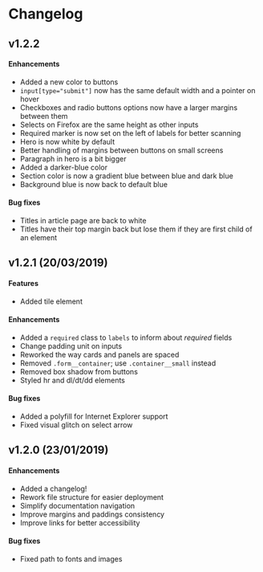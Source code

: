 # Changelog

## v1.2.2

#### Enhancements

- Added a new color to buttons
- `input[type="submit"]` now has the same default width and a pointer on hover
- Checkboxes and radio buttons options now have a larger margins between them
- Selects on Firefox are the same height as other inputs
- Required marker is now set on the left of labels for better scanning
- Hero is now white by default
- Better handling of margins between buttons on small screens
- Paragraph in hero is a bit bigger
- Added a darker-blue color
- Section color is now a gradient blue between blue and dark blue
- Background blue is now back to default blue

#### Bug fixes

- Titles in article page are back to white
- Titles have their top margin back but lose them if they are first child of an element


## v1.2.1 (20/03/2019)

#### Features

- Added tile element

#### Enhancements

- Added a `required` class to `labels` to inform about _required_ fields
- Change padding unit on inputs
- Reworked the way cards and panels are spaced
- Removed `.form__container`; use `.container__small` instead
- Removed box shadow from buttons
- Styled hr and dl/dt/dd elements

#### Bug fixes

- Added a polyfill for Internet Explorer support
- Fixed visual glitch on select arrow

## v1.2.0 (23/01/2019)

#### Enhancements

- Added a changelog!
- Rework file structure for easier deployment
- Simplify documentation navigation
- Improve margins and paddings consistency
- Improve links for better accessibility

#### Bug fixes

- Fixed path to fonts and images
